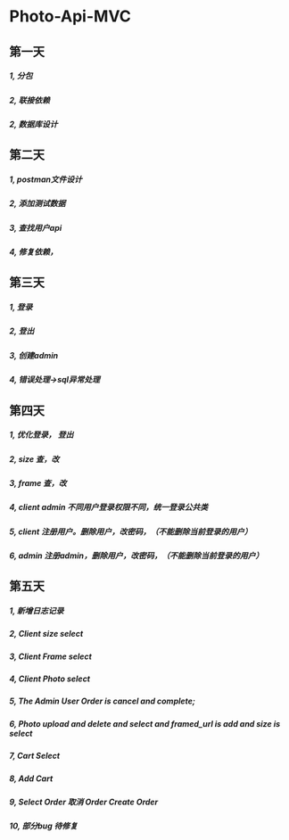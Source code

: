 # Photo-Api-MVC

## 第一天
##### 1, 分包
##### 2, 联接依赖
##### 2, 数据库设计

## 第二天
##### 1, postman文件设计
##### 2, 添加测试数据
##### 3, 查找用户api
##### 4, 修复依赖，

## 第三天
##### 1, 登录
##### 2, 登出
##### 3, 创建admin
##### 4, 错误处理->sql异常处理

## 第四天
##### 1, 优化登录， 登出
##### 2, size 查，改
##### 3, frame 查，改
##### 4, client admin 不同用户登录权限不同，统一登录公共类
##### 5, client 注册用户。删除用户，改密码，（不能删除当前登录的用户）
##### 6, admin 注册admin，删除用户，改密码，（不能删除当前登录的用户）

## 第五天
##### 1, 新增日志记录
##### 2, Client size select
##### 3, Client Frame select
##### 4, Client Photo select
##### 5, The Admin User Order is cancel and complete;
##### 6, Photo upload **and** delete **and** select **and** framed_url is add **and** size is select
##### 7, Cart Select
##### 8, Add Cart
##### 9, Select Order 取消 Order Create Order
##### 10, 部分bug 待修复